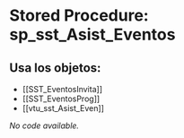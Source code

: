 # Stored Procedure: sp_sst_Asist_Eventos

## Usa los objetos:
- [[SST_EventosInvita]]
- [[SST_EventosProg]]
- [[vtu_sst_Asist_Even]]

*No code available.*
